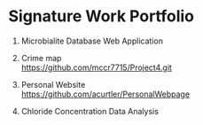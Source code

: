 # Signature Work Portfolio

1. Microbialite Database Web Application

2. Crime map  
  https://github.com/mccr7715/Project4.git

3. Personal Website  
   https://github.com/acurtler/PersonalWebpage

4. Chloride Concentration Data Analysis

